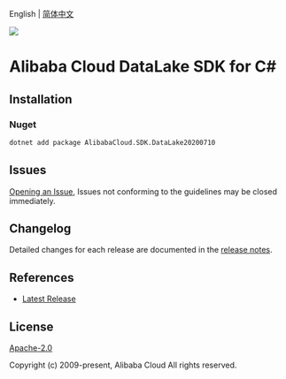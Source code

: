 English | [简体中文](README-CN.md)

![](https://aliyunsdk-pages.alicdn.com/icons/AlibabaCloud.svg)

# Alibaba Cloud DataLake SDK for C#

## Installation

### Nuget

```bash
dotnet add package AlibabaCloud.SDK.DataLake20200710
```

## Issues

[Opening an Issue](https://github.com/aliyun/alibabacloud-csharp-sdk/issues/new), Issues not conforming to the guidelines may be closed immediately.

## Changelog

Detailed changes for each release are documented in the [release notes](./ChangeLog.md).

## References

* [Latest Release](https://github.com/aliyun/alibabacloud-csharp-sdk/)

## License

[Apache-2.0](http://www.apache.org/licenses/LICENSE-2.0)

Copyright (c) 2009-present, Alibaba Cloud All rights reserved.
